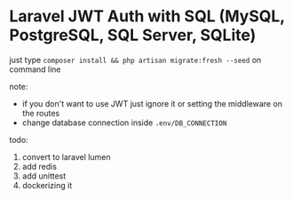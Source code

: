 # Laravel JWT Auth with SQL (MySQL, PostgreSQL, SQL Server, SQLite)

just type `composer install && php artisan migrate:fresh --seed` on command line<br>

note: 
- if you don't want to use JWT just ignore it or setting the middleware on the routes<br>
- change database connection inside `.env/DB_CONNECTION`

todo: 
1. convert to laravel lumen
2. add redis
3. add unittest
4. dockerizing it
